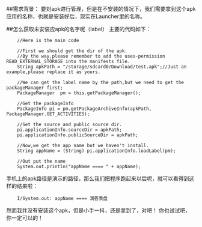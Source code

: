 
##需求背景：
要对apk进行管理，但是在不安装的情况下，我们需要拿到这个apk应用的名称，也就是安装好后，现实在Launcher里的名称。

##怎么获取未安装应apk的名字呢（label）
主要的代码如下：

        //Here is the main code

        //First we should get the dir of the apk.
        //By the way,please remember to add the uses-permission READ_EXTERNAL_STORAGE into the manifests file.
        String apkPath = "/storage/sdcard0/Download/test.apk";//Just an example,please replace it as yours.

        //We can get the label name by the path,but we need to get the packageManager first;
        PackageManager  pm = this.getPackageManager();

        //Get the packageInfo
        PackageInfo pi = pm.getPackageArchiveInfo(apkPath, PackageManager.GET_ACTIVITIES);

        //Set the source and public source dir.
        pi.applicationInfo.sourceDir = apkPath;
        pi.applicationInfo.publicSourceDir = apkPath;

        //Now,we get the app name but we haven't install.
        String appName = (String) pi.applicationInfo.loadLabel(pm);

        //Out put the name
        System.out.println("appName ==== " + appName);
   
手机上的apk路径是演示的路径，那么我们把程序跑起来以后呢，就可以看得到这样的结果啦：

        I/System.out: appName ==== 滴答表盘
        
然而我并没有安装这个apk，但是小手一抖，还是拿到了，对吧！
你也试试吧，你一定可以的！
